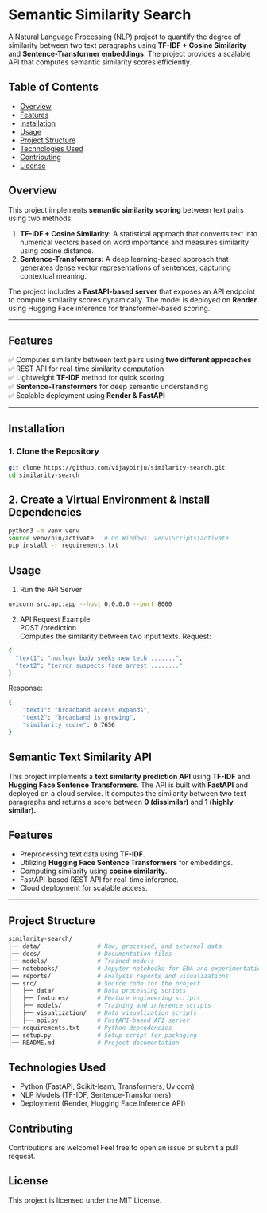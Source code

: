 # **Semantic Similarity Search**  

A Natural Language Processing (NLP) project to quantify the degree of similarity between two text paragraphs using **TF-IDF + Cosine Similarity** and **Sentence-Transformer embeddings**. The project provides a scalable API that computes semantic similarity scores efficiently.  

## **Table of Contents**  
- [Overview](#overview)  
- [Features](#features)  
- [Installation](#installation)  
- [Usage](#usage)  
- [Project Structure](#project-structure)  
- [Technologies Used](#technologies-used)  
- [Contributing](#contributing)  
- [License](#license)  

## **Overview**  

This project implements **semantic similarity scoring** between text pairs using two methods:  

1. **TF-IDF + Cosine Similarity:** A statistical approach that converts text into numerical vectors based on word importance and measures similarity using cosine distance.  
2. **Sentence-Transformers:** A deep learning-based approach that generates dense vector representations of sentences, capturing contextual meaning.  

The project includes a **FastAPI-based server** that exposes an API endpoint to compute similarity scores dynamically. The model is deployed on **Render** using Hugging Face inference for transformer-based scoring.  

---

## **Features**  

✅ Computes similarity between text pairs using **two different approaches**  
✅ REST API for real-time similarity computation  
✅ Lightweight **TF-IDF** method for quick scoring  
✅ **Sentence-Transformers** for deep semantic understanding  
✅ Scalable deployment using **Render & FastAPI**  

---

## **Installation**  

### **1. Clone the Repository**  
```bash
git clone https://github.com/vijaybirju/similarity-search.git
cd similarity-search
```

## 2. Create a Virtual Environment & Install Dependencies
```bash
python3 -m venv venv
source venv/bin/activate   # On Windows: venv\Scripts\activate
pip install -r requirements.txt
```

## Usage
1. Run the API Server
```bash
uvicorn src.api:app --host 0.0.0.0 --port 8000
```

2. API Request Example \
POST /prediction \
Computes the similarity between two input texts.
Request:
```bash
{
  "text1": "nuclear body seeks new tech .......",
  "text2": "terror suspects face arrest ........"
}
```
Response:
```bash
{
    "text1": "broadband access expands",
    "text2": "broadband is growing",
    "similarity score": 0.7656
}
```


## Semantic Text Similarity API

This project implements a **text similarity prediction API** using **TF-IDF** and **Hugging Face Sentence Transformers**. The API is built with **FastAPI** and deployed on a cloud service. It computes the similarity between two text paragraphs and returns a score between **0 (dissimilar)** and **1 (highly similar).**

## Features
- Preprocessing text data using **TF-IDF**.
- Utilizing **Hugging Face Sentence Transformers** for embeddings.
- Computing similarity using **cosine similarity**.
- FastAPI-based REST API for real-time inference.
- Cloud deployment for scalable access.

---


## Project Structure
```bash
similarity-search/
│── data/                # Raw, processed, and external data
│── docs/                # Documentation files
│── models/              # Trained models
│── notebooks/           # Jupyter notebooks for EDA and experimentation
│── reports/             # Analysis reports and visualizations
│── src/                 # Source code for the project
│   ├── data/            # Data processing scripts
│   ├── features/        # Feature engineering scripts
│   ├── models/          # Training and inference scripts
│   ├── visualization/   # Data visualization scripts
│   ├── api.py           # FastAPI-based API server
│── requirements.txt     # Python dependencies
│── setup.py             # Setup script for packaging
│── README.md            # Project documentation
```

## Technologies Used
* Python (FastAPI, Scikit-learn, Transformers, Uvicorn)
* NLP Models (TF-IDF, Sentence-Transformers)
* Deployment (Render, Hugging Face Inference API)




## Contributing
Contributions are welcome! Feel free to open an issue or submit a pull request.

## License
This project is licensed under the MIT License.


